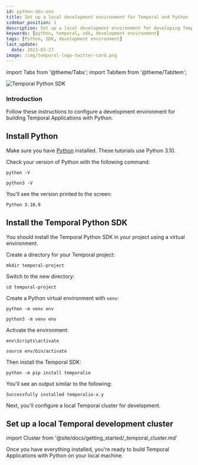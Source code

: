 ```yaml
---
id: python-dev-env
title: Set up a local development environment for Temporal and Python
sidebar_position: 1
description: Set up a local development environment for developing Temporal Applications using the Python programming language.
keywords: [python, temporal, sdk, development environment]
tags: [Python, SDK, development environment]
last_update:
  date: 2023-03-27
image: /img/temporal-logo-twitter-card.png
---
```


import Tabs from '@theme/Tabs';
import TabItem from '@theme/TabItem';

![Temporal Python SDK](/img/sdk_banners/banner_python.png)
### Introduction

Follow these instructions to configure a development environment for building Temporal Applications with Python.

## Install Python

Make sure you have [Python](https://www.python.org/downloads/) installed. These tutorials use Python 3.10.

Check your version of Python with the following command:

<Tabs groupId="os" queryString>
  <TabItem value="win" label="Windows">

```command
python -V
```

  </TabItem>
  <TabItem value="mac" label="macOS">

```command
python3 -V
```

  </TabItem>
</Tabs>

You'll see the version printed to the screen:

```
Python 3.10.9
```


## Install the Temporal Python SDK

You should install the Temporal Python SDK in your project using a virtual environment. 

Create a directory for your Temporal project:

```command
mkdir temporal-project
```

Switch to the new directory:

```command
cd temporal-project
```

Create a Python virtual environment with `venv`:

<Tabs queryString groupId="os">
  <TabItem value="win" label="Windows">

```command
python -m venv env
```

  </TabItem>
  <TabItem value="mac" label="macOS">

```command
python3 -m venv env
```

  </TabItem>
</Tabs>


Activate the environment:

<Tabs queryString groupId="os">
  <TabItem value="win" label="Windows">

```command
env\Scripts\activate
```

  </TabItem>
  <TabItem value="mac" label="macOS">

```command
source env/bin/activate
```

  </TabItem>
</Tabs>

Then install the Temporal SDK:

```command
python -m pip install temporalio
```

You'll see an output similar to the following:

```output
Successfully installed temporalio-x.y
```

Next, you'll configure a local Temporal cluster for development.

## Set up a local Temporal development cluster

import Cluster from '@site/docs/getting_started/_temporal_cluster.md'

<Cluster />

Once you have everything installed, you're ready to build Temporal Applications with Python on your local machine.

